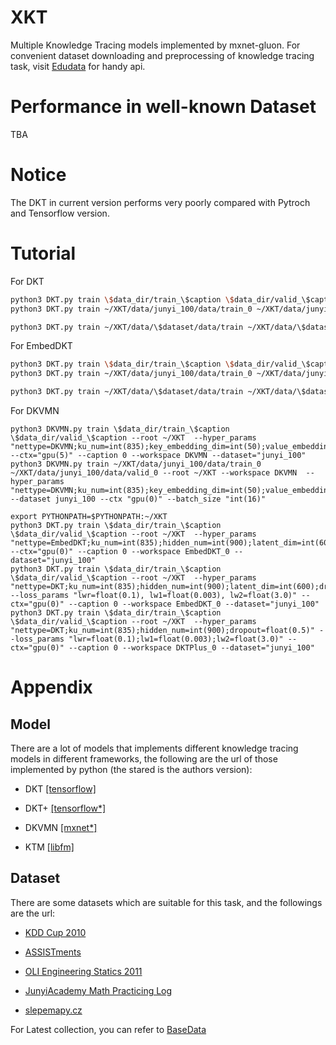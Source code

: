 # XKT
Multiple Knowledge Tracing models implemented by mxnet-gluon. 
For convenient dataset downloading and preprocessing of knowledge tracing task, 
visit [Edudata](https://github.com/bigdata-ustc/EduData) for handy api.

# Performance in well-known Dataset

TBA

# Notice

The DKT in current version performs very poorly compared with Pytroch and Tensorflow version.
 

# Tutorial
For DKT
```bash
python3 DKT.py train \$data_dir/train_\$caption \$data_dir/valid_\$caption --root ~/XKT  --hyper_params "nettype=DKT;ku_num=int(835);hidden_num=int(900);dropout=float(0.5)" --ctx="gpu(0)" --caption 0 --workspace DKT --dataset="junyi_100"
python3 DKT.py train ~/XKT/data/junyi_100/data/train_0 ~/XKT/data/junyi_100/data/valid_0 --root ~/XKT --workspace DKT  --hyper_params "nettype=DKT;ku_num=int(835);hidden_num=int(900);dropout=float(0.5)" --dataset junyi_100 --ctx "gpu(0)" --batch_size "int(16)"
```

```bash
python3 DKT.py train ~/XKT/data/\$dataset/data/train ~/XKT/data/\$dataset/data/test --root ~/XKT --workspace DKT  --hyper_params "nettype=DKT;ku_num=int(146);hidden_num=int(200);dropout=float(0.5)" --dataset assistment0910c --batch_size "int(16)" --ctx "gpu(0)" --optimizer_params "learning_rate=float(1e-2)"
```


For EmbedDKT
```bash
python3 DKT.py train \$data_dir/train_\$caption \$data_dir/valid_\$caption --root ~/XKT  --hyper_params "nettype=EmbedDKT;ku_num=int(835);hidden_num=int(900);latent_dim=int(600);dropout=float(0.5)" --ctx="gpu(0)" --caption 0 --workspace EmbedDKT_0 --dataset="junyi_100"
python3 DKT.py train ~/XKT/data/junyi_100/data/train_0 ~/XKT/data/junyi_100/data/valid_0 --root ~/XKT --workspace EmbedDKT  --hyper_params "nettype=EmbedDKT;ku_num=int(835);hidden_num=int(900);latent_dim=int(600);dropout=float(0.5)" --dataset junyi_100 --batch_size "int(16)" --ctx "gpu(0)" 
```

```bash
python3 DKT.py train ~/XKT/data/\$dataset/data/train ~/XKT/data/\$dataset/data/test --root ~/XKT --workspace EmbedDKT  --hyper_params "nettype=EmbedDKT;ku_num=int(124);hidden_num=int(200);latent_dim=int(85);dropout=float(0.5)" --dataset assistment0910c --batch_size "int(16)" --ctx "gpu(0)"
```


For DKVMN
```shell script
python3 DKVMN.py train \$data_dir/train_\$caption \$data_dir/valid_\$caption --root ~/XKT  --hyper_params "nettype=DKVMN;ku_num=int(835);key_embedding_dim=int(50);value_embedding_dim=int(200);hidden_num=int(50);key_memory_size=int(20);key_memory_state_dim=int(50);value_memory_size=int(20);value_memory_state_dim=int(200);dropout=float(0.5)" --ctx="gpu(5)" --caption 0 --workspace DKVMN --dataset="junyi_100"
python3 DKVMN.py train ~/XKT/data/junyi_100/data/train_0 ~/XKT/data/junyi_100/data/valid_0 --root ~/XKT --workspace DKVMN  --hyper_params "nettype=DKVMN;ku_num=int(835);key_embedding_dim=int(50);value_embedding_dim=int(200);hidden_num=int(50);key_memory_size=int(20);key_memory_state_dim=int(50);value_memory_size=int(20);value_memory_state_dim=int(200);dropout=float(0.5)" --dataset junyi_100 --ctx "gpu(0)" --batch_size "int(16)"
```

```shell script
export PYTHONPATH=$PYTHONPATH:~/XKT
python3 DKT.py train \$data_dir/train_\$caption \$data_dir/valid_\$caption --root ~/XKT  --hyper_params "nettype=EmbedDKT;ku_num=int(835);hidden_num=int(900);latent_dim=int(600);dropout=float(0.5)" --ctx="gpu(0)" --caption 0 --workspace EmbedDKT_0 --dataset="junyi_100"
python3 DKT.py train \$data_dir/train_\$caption \$data_dir/valid_\$caption --root ~/XKT  --hyper_params "nettype=DKT;ku_num=int(835);hidden_num=int(900);latent_dim=int(600);dropout=float(0.5)" --loss_params "lwr=float(0.1), lw1=float(0.003), lw2=float(3.0)" --ctx="gpu(0)" --caption 0 --workspace EmbedDKT_0 --dataset="junyi_100"
python3 DKT.py train \$data_dir/train_\$caption \$data_dir/valid_\$caption --root ~/XKT  --hyper_params "nettype=DKT;ku_num=int(835);hidden_num=int(900);dropout=float(0.5)" --loss_params "lwr=float(0.1);lw1=float(0.003);lw2=float(3.0)" --ctx="gpu(0)" --caption 0 --workspace DKTPlus_0 --dataset="junyi_100"
```

# Appendix

## Model
There are a lot of models that implements different knowledge tracing models in different frameworks, 
the following are the url of those implemented by python (the stared is the authors version):

* DKT [[tensorflow]](https://github.com/mhagiwara/deep-knowledge-tracing)

* DKT+ [[tensorflow*]](https://github.com/ckyeungac/deep-knowledge-tracing-plus)

* DKVMN [[mxnet*]](https://github.com/jennyzhang0215/DKVMN)

* KTM [[libfm]](https://github.com/jilljenn/ktm)

## Dataset
There are some datasets which are suitable for this task, and the followings are the url:

* [KDD Cup 2010](https://pslcdatashop.web.cmu.edu/KDDCup/downloads.jsp)

* [ASSISTments](https://sites.google.com/site/assistmentsdata/)

* [OLI Engineering Statics 2011](https://pslcdatashop.web.cmu.edu/DatasetInfo?datasetId=507)

* [JunyiAcademy Math Practicing Log](https://pslcdatashop.web.cmu.edu/DatasetInfo?datasetId=1198)

* [slepemapy.cz](https://www.fi.muni.cz/adaptivelearning/?a=data)

For Latest collection, you can refer to [BaseData](http://base.ustc.edu.cn/data/) 